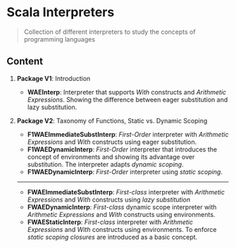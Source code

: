 # Scala Interpreters
> Collection of different interpreters to study the concepts of programming languages

## Content

 1. **Package V1**: Introduction
    * **WAEInterp**: Interpreter that supports *With* constructs and *Arithmetic Expressions*. Showing the 
    difference between eager substitution and lazy substitution. 
      
 2. **Package V2**: Taxonomy of Functions, Static vs. Dynamic Scoping
    * **F1WAEImmediateSubstInterp**: *First-Order* interpreter with *Arithmetic Expressions* and *With* constructs using eager substitution.
    * **F1WAEDynamicInterp**: *First-Order* interpreter that introduces the concept of environments and showing its advantage 
    over substitution. The interpreter adapts *dynamic scoping*.
    * **F1WAEDynamicInterp**: *First-Order* interpreter using *static scoping*.
    
    ----------------------------
    
    * **FWAEImmediateSubstInterp**: *First-class* interpreter with *Arithmetic Expressions* and *With* constructs using *lazy substitution*
    * **FWAEDynamicInterp**: *First-class* dynamic scope interpreter with *Arithmetic Expressions* and *With* constructs using environments.
    * **FWAEStaticInterp**: *First-class* interpreter with *Arithmetic Expressions* and *With* constructs using environments. To enforce 
    *static scoping* *closures* are introduced as a basic concept. 
